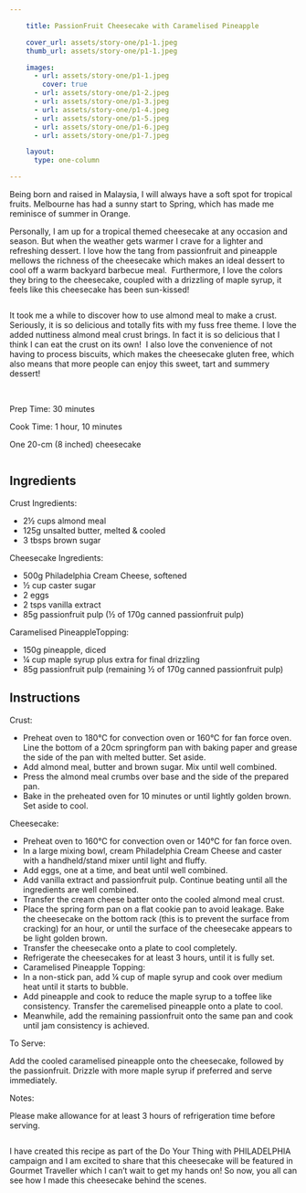 ```yaml
---

    title: PassionFruit Cheesecake with Caramelised Pineapple

    cover_url: assets/story-one/p1-1.jpeg
    thumb_url: assets/story-one/p1-1.jpeg

    images:
      - url: assets/story-one/p1-1.jpeg
        cover: true
      - url: assets/story-one/p1-2.jpeg
      - url: assets/story-one/p1-3.jpeg
      - url: assets/story-one/p1-4.jpeg
      - url: assets/story-one/p1-5.jpeg
      - url: assets/story-one/p1-6.jpeg
      - url: assets/story-one/p1-7.jpeg

    layout:
      type: one-column

---
```


Being born and raised in Malaysia, I will always have a soft spot for tropical fruits. Melbourne has had a sunny start to Spring, which has made me reminisce of summer in Orange.

Personally, I am up for a tropical themed cheesecake at any occasion and season. But when the weather gets warmer I crave for a lighter and refreshing dessert. I love how the tang from passionfruit and pineapple mellows the richness of the cheesecake which makes an ideal dessert to cool off a warm backyard barbecue meal.  Furthermore, I love the colors they bring to the cheesecake, coupled with a drizzling of maple syrup, it feels like this cheesecake has been sun-kissed!

<img data-media-id="images:2">

It took me a while to discover how to use almond meal to make a crust.  Seriously, it is so delicious and totally fits with my fuss free theme. I love the added nuttiness almond meal crust brings. In fact it is so delicious that I think I can eat the crust on its own!  I also love the convenience of not having to process biscuits, which makes the cheesecake gluten free, which also means that more people can enjoy this sweet, tart and summery dessert! 

<img data-media-id="images:3">

<img data-media-id="images:4">

<img data-media-id="images:5">

<img data-media-id="images:6">

Prep Time: 30 minutes

Cook Time: 1 hour, 10 minutes

One 20-cm (8 inched) cheesecake

<img data-media-id="images:7">

## Ingredients

Crust Ingredients:

- 2½ cups almond meal
- 125g unsalted butter, melted & cooled
- 3 tbsps brown sugar

Cheesecake Ingredients:

- 500g Philadelphia Cream Cheese, softened
- ½ cup caster sugar
- 2 eggs
- 2 tsps vanilla extract
- 85g passionfruit pulp (½ of 170g canned passionfruit pulp)

Caramelised PineappleTopping:

- 150g pineapple, diced
- ¼ cup maple syrup plus extra for final drizzling
- 85g passionfruit pulp (remaining ½ of 170g canned passionfruit pulp)

## Instructions

Crust:

- Preheat oven to 180°C for convection oven or 160°C for fan force oven. Line the bottom of a 20cm springform pan with baking paper and grease the side of the pan with melted butter. Set aside.
- Add almond meal, butter and brown sugar. Mix until well combined.
- Press the almond meal crumbs over base and the side of the prepared pan.
- Bake in the preheated oven for 10 minutes or until lightly golden brown. Set aside to cool.

Cheesecake:

- Preheat oven to 160°C for convection oven or 140°C for fan force oven.
- In a large mixing bowl, cream Philadelphia Cream Cheese and caster with a handheld/stand mixer until light and fluffy.
- Add eggs, one at a time, and beat until well combined.
- Add vanilla extract and passionfruit pulp. Continue beating until all the ingredients are well combined.
- Transfer the cream cheese batter onto the cooled almond meal crust.
- Place the spring form pan on a flat cookie pan to avoid leakage. Bake the cheesecake on the bottom rack (this is to prevent the surface from cracking) for an hour, or until the surface of the cheesecake appears to be light golden brown.
- Transfer the cheesecake onto a plate to cool completely.
- Refrigerate the cheesecakes for at least 3 hours, until it is fully set.
- Caramelised Pineapple Topping:
- In a non-stick pan, add ¼ cup of maple syrup and cook over medium heat until it starts to bubble.
- Add pineapple and cook to reduce the maple syrup to a toffee like consistency. Transfer the caremelised pineapple onto a plate to cool.
- Meanwhile, add the remaining passionfruit onto the same pan and cook until jam consistency is achieved.

To Serve:

Add the cooled caramelised pineapple onto the cheesecake, followed by the passionfruit. Drizzle with more maple syrup if preferred and serve immediately.

Notes:

Please make allowance for at least 3 hours of refrigeration time before serving.

<img data-media-id="images:7">

I have created this recipe as part of the Do Your Thing with PHILADELPHIA campaign and I am excited to share that this cheesecake will be featured in Gourmet Traveller which I can’t wait to get my hands on! So now, you all can see how I made this cheesecake behind the scenes.
